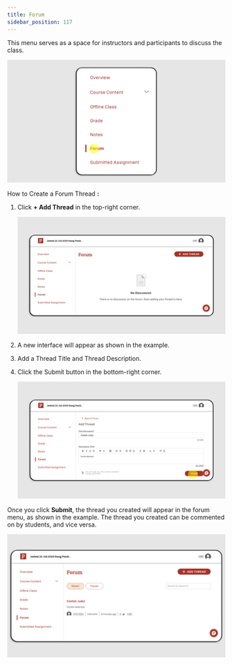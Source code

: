 ```yaml
---
title: Forum
sidebar_position: 117
---
```

This menu serves as a space for instructors and participants to discuss the class. 

![](/img/forum-eng1.png)

How to Create a Forum Thread **:**

1. Click **+ Add Thread** in the top-right corner.

   ![](/img/forum-eng2.png)
2. A new interface will appear as shown in the example.
3. Add a Thread Title and Thread Description.
4. Click the Submit button in the bottom-right corner.

   ![](/img/forum-eng3.png)

Once you click **Submit**, the thread you created will appear in the forum menu, as shown in the example. The thread you created can be commented on by students, and vice versa.

![](/img/forum-eng4.png)
